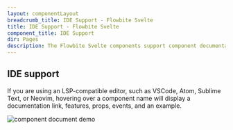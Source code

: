 ```yaml
---
layout: componentLayout
breadcrumb_title: IDE Support - Flowbite Svelte
title: IDE Support - Flowbite Svelte
component_title: IDE Support
dir: Pages
description: The Flowbite Svelte components support component documentation.
---
```


## IDE support

If you are using an LSP-compatible editor, such as VSCode, Atom, Sublime Text, or Neovim, hovering over a component name will display a documentation link, features, props, events, and an example.

<script>
  import { Img } from 'flowbite-svelte';
  import { Ads } from '../../utils'
</script>

<Img src='/videos/compo-doc.gif' alt="component document demo" />

<Ads />